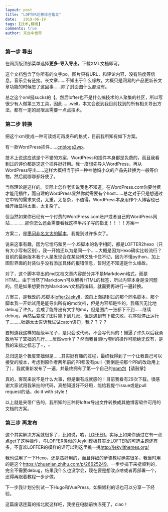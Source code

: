 ```yaml
---
layout: post
title: "LOFTER迁移综合指北"
date:   2019-06-19
tags: [技术,翻墙]
comments: true
author: 来自中世界
---
```

### 第一步 导出

在网页版顶部菜单选择**更多-导入导出**，下载XML文档即可。

这个文档包含了你所有的文字po，图片只有URL，和评论内容，没有热度等信息。音乐会有链接。长文章……不知出于什么缘故，大概只是网易的产品更新长文章功能的时候忘了这回事……除了封面图什么都没有。

总之这个xml挺sucks的【。然后lofter也不是什么搞技术的人聚集的社区，所以写很少有人做第三方工具，因此……well，本文会说到我目前找到的所有相关导出方法，都有一定的局限且需要一点点技术。

### 第二步 转换

把这个xml变成一种可读或可再发布的格式，目前我所知有如下方案。

有一款WordPress插件……[cnblogs2wp](https://wordpress.org/plugins/cnblogs2wp/)。

技术上说这应该是个不错的方案，WordPress和插件本身都是免费的，而且我看到过的评价都是这这个插件挺好用。我一度想先导入WordPress，再从WordPress导出……这样大概相当于把一种神他妈小众的产品先转换为一般等价物，然后就哪哪都好使了。

当然理论是这样的。实际上怎样老实说我也不知道，在WordPress.com你要付费才能用插件，而自建的WordPress显然你就需要有个host……总之对于只是想通过它中转的需求来说，太重，太复杂，不值得。WordPress本身用作个人博客也已经开始显得太重，太复杂了。

但当然如果你已经有一个付费的WordPress.com账户或者自己的WordPress网站…………那你怎么还会需要看我这样半吊子写的指北！！！！~~方案一~~

方案二，是[墨问非名太太的脚本](https://github.com/alicewish/Lofter2Hexo)，我提到过许多次了。

说来这事有趣，因为它恰巧和另一个JS脚本的名字相同，都是LOFTER2hexo（只有大小写有区别），我一开始还以为是同一个……大概是因为Hexo确实比较流行？目前的最新版本我个人是发现会在某些博文处卡住不动，因为不懂python，加上图形界面的封装似乎没有添加具体的报错信息，暂时还不知道是什么缘故。

对了，这个脚本导出的md文档文章内容部分并不是Markdown格式，而是HTML，由于当然了Markdown可以解析HTML的标签，所以内容本身是没问题的。但是如果想要作为Markdown文档再编辑，就需要再进行一遍转换。

方案三，是我改的JS脚本[lofter2Jekyll](https://github.com/FromEndWorld/lofter2Jekyll)，源自上面提到过的那个同名脚本。那个脚本我一开始试用是能导出所有的md文档，但是内容都是空的，我痛苦无比地debug了许久，变成了能导出有文字的md，但是图片一张都下不到……继续debug，再然后变成了图片能下到几张，但是遇到有下载失败，程序就停止运行了………牡蛎太太告诉我试试catch语句，我？？？？

要知道我这样的超级半吊子，是只会改代码，不会写代码的！懵逼了许久以后我勇敢地写了笨拙的几行……居然work了？然而我目测try套if的操作可能绝无仅有，是我的笨拙之标志了=，=

总归这是个极度笨拙但是……其实挺有趣的过程，最终我得到了一个让我自己可以接受的版本，考虑到原作者两年前的PR都没有pull（我倒是把那个PR的改动用上了），我就重新发布了一遍，并最终拥有了第一个自己的[npm包](https://www.npmjs.com/package/lofter2jekyll)【请鼓掌】

真的，客观来说不是什么大事，但是很有成就感的！目前我看有29次下载，很感谢大家试用我笨拙的代码，真想知道好不好用，能给我提个issue或是pull request的话，do it with style！

以上就是夹带广告的，我所知的三种将lofter导出文件转换成其他博客软件可用的文档的方案。

### 第三步 再发布

这个其实解决方案就很多了，比如说，咳，[LOFFER](https://github.com/FromEndWorld/LOFFER)。实际上如果你通过它有一点点get了这种操作，与LOFFER类似的Jeykll模板其实比LOFTER的可选主题还有多，不喜欢LOFFER的模样的话可以到这里挑一挑<http://jekyllthemes.org/>

我也试用了一下Hexo，还是蛮好用的，而且详细的步骤教程确实很多，我当时用的是这个<https://zhuanlan.zhihu.com/p/26625249>，一步步搞下来挺顺利的，完全不需要debug，结果我什么也没学会，现在要是想改点啥或者再部署一个，还得再跟着教程一步步做。

下一步我计划分别试一下Hugo和VuePress，如果顺利的话也可以分享一下经验。

这篇废话连篇的指北就这样吧，我坐在电脑前快冻死了，ciao！